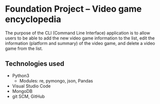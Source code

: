 ﻿# Foundation Project – Video game encyclopedia
 The purpose of the CLI (Command Line Interface) application is to allow users to be able to add the new video game information to the list, edit the information (platform and summary) of the video game, and delete a video game from the list.

## Technologies used 
- Python3
  - Modules: re, pymongo, json, Pandas
- Visual Studio Code
- MongoDB
- git SCM, GitHub
